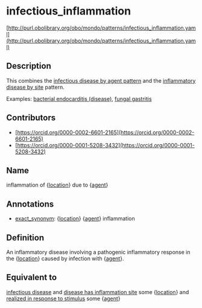 # infectious_inflammation 

[http://purl.obolibrary.org/obo/mondo/patterns/infectious_inflammation.yaml](http://purl.obolibrary.org/obo/mondo/patterns/infectious_inflammation.yaml)
## Description 



This combines the [infectious disease by agent pattern](https://github.com/monarch-initiative/mondo/blob/master/src/patterns/dosdp-patterns/infectious_disease_by_agent.yaml) and the [inflammatory disease by site](https://github.com/monarch-initiative/mondo/blob/master/src/patterns/dosdp-patterns/inflammatory_disease_by_site.yaml) pattern.

Examples: [bacterial endocarditis (disease)](http://purl.obolibrary.org/obo/MONDO_0006669), [fungal gastritis](http://purl.obolibrary.org/obo/MONDO_0002843)
## Contributors 
* [https://orcid.org/0000-0002-6601-2165](https://orcid.org/0000-0002-6601-2165) 
* [https://orcid.org/0000-0001-5208-3432](https://orcid.org/0000-0001-5208-3432) 
## Name 

inflammation of {[location](http://purl.obolibrary.org/obo/UBERON_0000061)} due to {[agent](http://purl.obolibrary.org/obo/NCBITaxon_1)}

## Annotations 

* [exact_synonym](http://www.geneontology.org/formats/oboInOwl#hasExactSynonym): {[location](http://purl.obolibrary.org/obo/UBERON_0000061)} {[agent](http://purl.obolibrary.org/obo/NCBITaxon_1)} inflammation

## Definition 

An inflammatory disease involving a pathogenic inflammatory response in the {[location](http://purl.obolibrary.org/obo/UBERON_0000061)} caused by infection with {[agent](http://purl.obolibrary.org/obo/NCBITaxon_1)}.

## Equivalent to 

[infectious disease](http://purl.obolibrary.org/obo/MONDO_0005550) and [disease has inflammation site](http://purl.obolibrary.org/obo/RO_0004027) some {[location](http://purl.obolibrary.org/obo/UBERON_0000061)} and [realized in response to stimulus](http://purl.obolibrary.org/obo/RO_0004028) some {[agent](http://purl.obolibrary.org/obo/NCBITaxon_1)}

